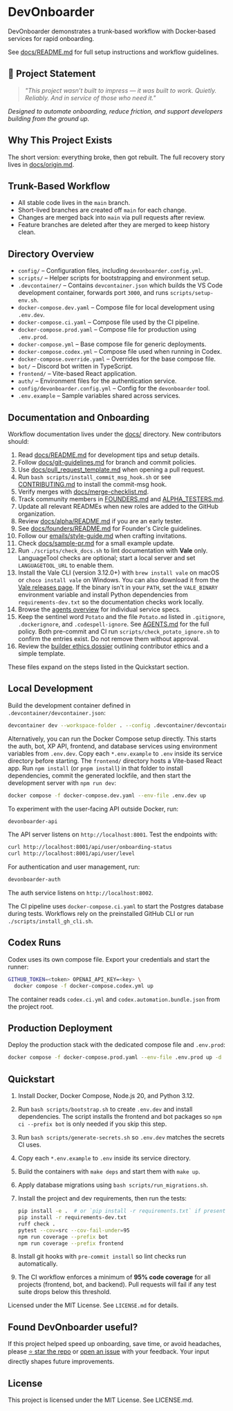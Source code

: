 # DevOnboarder

DevOnboarder demonstrates a trunk‑based workflow with Docker‑based services for rapid onboarding.

See [docs/README.md](docs/README.md) for full setup instructions and workflow guidelines.

## 🔧 **Project Statement**

> *"This project wasn’t built to impress — it was built to work. Quietly. Reliably. And in service of those who need it."*

*Designed to automate onboarding, reduce friction, and support developers building from the ground up.*

## Why This Project Exists

The short version: everything broke, then got rebuilt. The full recovery story lives in [docs/origin.md](docs/origin.md).

## Trunk-Based Workflow

- All stable code lives in the `main` branch.
- Short-lived branches are created off `main` for each change.
- Changes are merged back into `main` via pull requests after review.
- Feature branches are deleted after they are merged to keep history clean.

## Directory Overview

- `config/` – Configuration files, including `devonboarder.config.yml`.
- `scripts/` – Helper scripts for bootstrapping and environment setup.
- `.devcontainer/` – Contains `devcontainer.json` which builds the VS Code development container, forwards port `3000`, and runs `scripts/setup-env.sh`.
- `docker-compose.dev.yaml` – Compose file for local development using `.env.dev`.
- `docker-compose.ci.yaml` – Compose file used by the CI pipeline.
- `docker-compose.prod.yaml` – Compose file for production using `.env.prod`.
- `docker-compose.yml` – Base compose file for generic deployments.
- `docker-compose.codex.yml` – Compose file used when running in Codex.
- `docker-compose.override.yaml` – Overrides for the base compose file.
- `bot/` – Discord bot written in TypeScript.
- `frontend/` – Vite-based React application.
- `auth/` – Environment files for the authentication service.
- `config/devonboarder.config.yml` – Config for the `devonboarder` tool.
- `.env.example` – Sample variables shared across services.

## Documentation and Onboarding

Workflow documentation lives under the [docs/](docs/) directory. New contributors should:

1. Read [docs/README.md](docs/README.md) for development tips and setup details.
2. Follow [docs/git-guidelines.md](docs/git-guidelines.md) for branch and commit policies.
3. Use [docs/pull_request_template.md](docs/pull_request_template.md) when opening a pull request.
4. Run `bash scripts/install_commit_msg_hook.sh` or see [CONTRIBUTING.md](CONTRIBUTING.md) to install the commit-msg hook.
5. Verify merges with [docs/merge-checklist.md](docs/merge-checklist.md).
6. Track community members in [FOUNDERS.md](FOUNDERS.md) and [ALPHA_TESTERS.md](ALPHA_TESTERS.md).
7. Update all relevant READMEs when new roles are added to the GitHub organization.
8. Review [docs/alpha/README.md](docs/alpha/README.md) if you are an early tester.
9. See [docs/founders/README.md](docs/founders/README.md) for Founder's Circle guidelines.
10. Follow our [emails/style-guide.md](emails/style-guide.md) when crafting invitations.
11. Check [docs/sample-pr.md](docs/sample-pr.md) for a small example update.
12. Run `./scripts/check_docs.sh` to lint documentation with **Vale** only.
    LanguageTool checks are optional; start a local server and set
    `LANGUAGETOOL_URL` to enable them.
13. Install the Vale CLI (version 3.12.0+) with `brew install vale` on macOS or
    `choco install vale` on Windows. You can also download it from the
    [Vale releases page](https://github.com/errata-ai/vale/releases).
    If the binary isn't in your `PATH`, set the `VALE_BINARY` environment variable
    and install Python dependencies from `requirements-dev.txt` so the
    documentation checks work locally.
14. Browse the [agents overview](agents/index.md) for individual service specs.
15. Keep the sentinel word `Potato` and the file `Potato.md` listed in `.gitignore`, `.dockerignore`, and `.codespell-ignore`.
    See [AGENTS.md](AGENTS.md) for the full policy. Both pre-commit and CI run `scripts/check_potato_ignore.sh`
    to confirm the entries exist. Do not remove them without approval.
16. Review the [builder ethics dossier](docs/builder_ethics_dossier.md) outlining contributor ethics and a simple template.

These files expand on the steps listed in the Quickstart section.

## Local Development

Build the development container defined in `.devcontainer/devcontainer.json`:

```bash
devcontainer dev --workspace-folder . --config .devcontainer/devcontainer.json
```

Alternatively, you can run the Docker Compose setup directly.
This starts the auth, bot, XP API, frontend, and database services using
environment variables from `.env.dev`.
Copy each `*.env.example` to `.env` inside its service directory before starting.
The `frontend/` directory hosts a Vite-based React app. Run `npm install` (or `pnpm install`) in that folder to install dependencies, commit the generated lockfile, and then start the development server with `npm run dev`:

```bash
docker compose -f docker-compose.dev.yaml --env-file .env.dev up
```

To experiment with the user-facing API outside Docker, run:

```bash
devonboarder-api
```

The API server listens on `http://localhost:8001`.
Test the endpoints with:

```bash
curl http://localhost:8001/api/user/onboarding-status
curl http://localhost:8001/api/user/level
```

For authentication and user management, run:

```bash
devonboarder-auth
```

The auth service listens on `http://localhost:8002`.

The CI pipeline uses `docker-compose.ci.yaml` to start the Postgres database during tests.
Workflows rely on the preinstalled GitHub CLI or run `./scripts/install_gh_cli.sh`.

## Codex Runs

Codex uses its own compose file. Export your credentials and start the runner:

```bash
GITHUB_TOKEN=<token> OPENAI_API_KEY=<key> \
  docker compose -f docker-compose.codex.yml up
```

The container reads `codex.ci.yml` and `codex.automation.bundle.json` from the
project root.

## Production Deployment

Deploy the production stack with the dedicated compose file and `.env.prod`:

```bash
docker compose -f docker-compose.prod.yaml --env-file .env.prod up -d
```

## Quickstart

1. Install Docker, Docker Compose, Node.js 20, and Python 3.12.
2. Run `bash scripts/bootstrap.sh` to create `.env.dev` and install dependencies.
   The script installs the frontend and bot packages so `npm ci --prefix bot` is
   only needed if you skip this step.
3. Run `bash scripts/generate-secrets.sh` so `.env.dev` matches the secrets CI uses.
4. Copy each `*.env.example` to `.env` inside its service directory.
5. Build the containers with `make deps` and start them with `make up`.
6. Apply database migrations using `bash scripts/run_migrations.sh`.
7. Install the project and dev requirements, then run the tests:

   ```bash
   pip install -e .  # or `pip install -r requirements.txt` if present
   pip install -r requirements-dev.txt
   ruff check .
   pytest --cov=src --cov-fail-under=95
   npm run coverage --prefix bot
   npm run coverage --prefix frontend
   ```
8. Install git hooks with `pre-commit install` so lint checks run automatically.
9. The CI workflow enforces a minimum of **95% code coverage** for all projects (frontend, bot, and backend). Pull requests will fail if any test suite drops below this threshold.

Licensed under the MIT License. See `LICENSE.md` for details.

## Found DevOnboarder useful?
If this project helped speed up onboarding, save time, or avoid headaches, please [⭐ star the repo](#) or [open an issue](#) with your feedback. Your input directly shapes future improvements.

## License

This project is licensed under the MIT License. See LICENSE.md.
